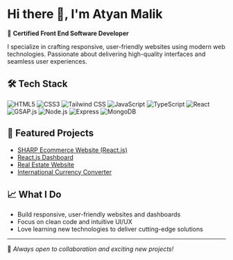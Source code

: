 # Hi there 👋, I'm Atyan Malik

🚀 **Certified Front End Software Developer**

I specialize in crafting responsive, user-friendly websites using modern web technologies. Passionate about delivering high-quality interfaces and seamless user experiences.

## 🛠️ Tech Stack

![HTML5](https://img.shields.io/badge/-HTML5-E34F26?logo=html5&logoColor=white)
![CSS3](https://img.shields.io/badge/-CSS3-1572B6?logo=css3&logoColor=white)
![Tailwind CSS](https://img.shields.io/badge/-Tailwind%20CSS-38B2AC?logo=tailwind-css&logoColor=white)
![JavaScript](https://img.shields.io/badge/-JavaScript-F7DF1E?logo=javascript&logoColor=black)
![TypeScript](https://img.shields.io/badge/-TypeScript-3178C6?logo=typescript&logoColor=white)
![React](https://img.shields.io/badge/-React-61DAFB?logo=react&logoColor=black)
![GSAP.js](https://img.shields.io/badge/-GSAP.js-88CE02?logo=greensock&logoColor=white)
![Node.js](https://img.shields.io/badge/-Node.js-339933?logo=node.js&logoColor=white)
![Express](https://img.shields.io/badge/-Express-000000?logo=express&logoColor=white)
![MongoDB](https://img.shields.io/badge/-MongoDB-47A248?logo=mongodb&logoColor=white)
## 🌟 Featured Projects

- [SHARP Ecommerce Website (React.js)](https://github.com/Atyan-Malik/SHARP-ECOMMERCE-WEBSITE-React.js)
- [React.js Dashboard](https://github.com/Atyan-Malik/React.js-Dashboard)
- [Real Estate Website](https://github.com/Atyan-Malik/Real-Estate-React.js-Website)
- [International Currency Converter](https://github.com/Atyan-Malik/international-currency-converter)


## 📈 What I Do
- Build responsive, user-friendly websites and dashboards
- Focus on clean code and intuitive UI/UX
- Love learning new technologies to deliver cutting-edge solutions

---

🌱 *Always open to collaboration and exciting new projects!*

